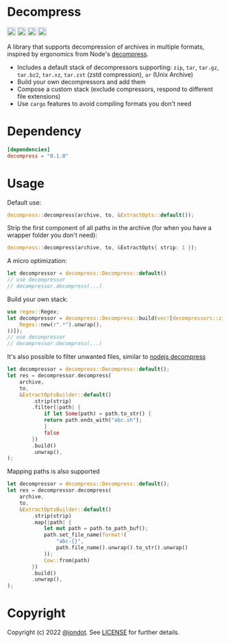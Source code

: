 
# Decompress

[<img alt="github" src="https://img.shields.io/badge/github-rusty_ferris_club/decompress-8dagcb?style=for-the-badge&labelColor=555555&logo=github" height="20">](https://github.com/rusty-ferris-club/decompress)
[<img alt="crates.io" src="https://img.shields.io/crates/v/decompress.svg?style=for-the-badge&color=fc8d62&logo=rust" height="20">](https://crates.io/crates/decompress)
[<img alt="docs.rs" src="https://img.shields.io/badge/docs.rs-decompress-66c2a5?style=for-the-badge&labelColor=555555&logo=docs.rs" height="20">](https://docs.rs/decompress)
[<img alt="build status" src="https://img.shields.io/github/workflow/status/rusty-ferris-club/decompress/Build/master?style=for-the-badge" height="20">](https://github.com/rusty-ferris-club/decompress/actions?query=branch%3Amaster)

A library that supports decompression of archives in multiple formats, inspired by ergonomics from Node's [decompress](https://github.com/kevva/decompress).

* Includes a default stack of decompressors supporting: `zip`, `tar`, `tar.gz`, `tar.bz2`, `tar.xz`, `tar.zst` (zstd compression), `ar` (Unix Archive)
* Build your own decompressors and add them
* Compose a custom stack (exclude compressors, respond to different file extensions)
* Use `cargo` features to avoid compiling formats you don't need

# Dependency

```toml
[dependencies]
decompress = "0.1.0"
```


# Usage

Default use:

```rust
decompress::decompress(archive, to, &ExtractOpts::default());
```

Strip the first component of all paths in the archive (for when you have a wrapper folder you don't need):

```rust
decompress::decompress(archive, to, &ExtractOpts{ strip: 1 });
```

A micro optimization:

```rust
let decompressor = decompress::Decompress::default()
// use decompressor
// decompressor.decompress(...)
```

Build your own stack:

```rust
use regex::Regex;
let decompressor = decompress::Decompress::build(vec![decompressors::zip::Zip::build(Some(
    Regex::new(r".*").unwrap(),
))]);
// use decompressor
// decompressor.decompress(...)
```

It's also possible to filter unwanted files, similar to [nodejs decompress](https://github.com/kevva/decompress)
```rust
let decompressor = decompress::Decompress::default();
let res = decompressor.decompress(
    archive,
    to,
    &ExtractOptsBuilder::default()
        .strip(strip)
        .filter(|path| {
            if let Some(path) = path.to_str() {
            return path.ends_with("abc.sh");
            }
            false
        })
        .build()
        .unwrap(),
);
```

Mapping paths is also supported
```rust
let decompressor = decompress::Decompress::default();
let res = decompressor.decompress(
    archive,
    to,
    &ExtractOptsBuilder::default()
        .strip(strip)
        .map(|path| {
            let mut path = path.to_path_buf();
            path.set_file_name(format!(
                "abc-{}",
                path.file_name().unwrap().to_str().unwrap()
            ));
            Cow::from(path)
        })
        .build()
        .unwrap(),
);
```


# Copyright

Copyright (c) 2022 [@jondot](http://twitter.com/jondot). See [LICENSE](LICENSE.txt) for further details.
